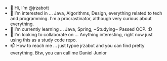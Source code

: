 - 👋 Hi, I’m @jrzabott
- 👀 I’m interested in ... Java, Algorithms, Design, everything related to tech and programming. I'm a procrastinator, although very curious about everything.
- 🌱 I’m currently learning ... Java, Spring, ~Studying~ Passed OCP. :D
- 💞️ I’m looking to collaborate on ... Anything interesting, right now just using this as a study code repo.
- 📫 How to reach me ... just typoe jrzabot and you can find pretty everything. Btw, you can call me Daniel Junior

<!---
jrzabott/jrzabott is a ✨ special ✨ repository because its `README.md` (this file) appears on your GitHub profile.
You can click the Preview link to take a look at your changes.
--->
